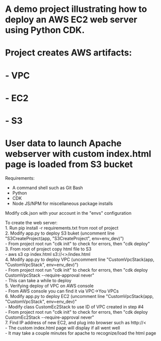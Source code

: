 # A demo project illustrating how to deploy an AWS EC2 web server using Python CDK.
# Project creates AWS artifacts:
#  - VPC
#  - EC2
#  - S3
# User data to launch Apache webserver with custom index.html page is loaded from S3 bucket

Requirements:
 - A command shell such as Git Bash
 - Python
 - CDK
 - Node JS/NPM for miscellaneous package installs

Modify cdk.json with your account in the "envs" configuration

To create the web server:<br>
    1. Run pip install -r requirements.txt from root of project<br>
    2. Modify app.py to deploy S3 buket (uncomment line "S3CreateProject(app, "S3CreateProject", env=env_dev)")<br>
        - From project root run "cdk init" to check for errors, then "cdk deploy"<br>
    3. From root of project copy html file to S3<br>
        -  aws s3 cp index.html s3://<<your bucket name>>/index.html<br>
    4. Modify app.py to deploy VPC (uncomment line "CustomVpcStack(app, "CustomVpcStack", env=env_dev)")<br>
        - From project root run "cdk init" to check for errors, then "cdk deploy CustomVpcStack --require-approval never"<br>
        - This can take a while to deploy<br>
    5. Verifying deploy of VPC on AWS console<br>
        - From AWS console you can find it via VPC->You VPCs<br>
    6. Modify app.py to deploy EC2 (uncomment line "CustomVpcStack(app, "CustomVpcStack", env=env_dev)"<br>
        - Modify class CustomEc2Stack to use ID of VPC created in step #4<br>
        - From project root run "cdk init" to check for errors, then "cdk deploy CustomEc2Stack --require-approval never"<br>
    7.  Find IP address of new EC2, and plug into browser such as http://<<ip address><br>
        - The custom index.html page will display if all went well<br>
        - It may take a couple minutes for apache to recognize/load the html page<br>

